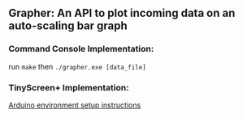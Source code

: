 ## Grapher: An API to plot incoming data on an auto-scaling bar graph

### Command Console Implementation:
run `make` then `./grapher.exe [data_file]`

### TinyScreen+ Implementation:
[Arduino environment setup instructions](https://tinycircuits.com/blogs/learn/158833543-tinyscreen-setup)
